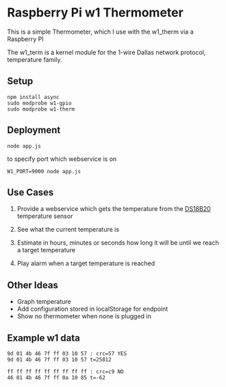 # Raspberry Pi w1 Thermometer

This is a simple Thermometer, which I use with the w1_therm via a Raspberry PI

The w1_term is a kernel module for the 1-wire Dallas network protocol, temperature family.

## Setup

    npm install async
    sudo modprobe w1-gpio
    sudo modprobe w1-therm

## Deployment

    node app.js

to specify port which webservice is on

    W1_PORT=9000 node app.js

## Use Cases

1) Provide a webservice which gets the temperature from the [DS18B20](https://www.adafruit.com/products/381) temperature sensor

2) See what the current temperature is

3) Estimate in hours, minutes or seconds how long it will be until we reach a target temperature

4) Play alarm when a target temperature is reached

## Other Ideas

* Graph temperature
* Add configuration stored in localStorage for endpoint
* Show no thermometer when none is plugged in

## Example w1 data

    9d 01 4b 46 7f ff 03 10 57 : crc=57 YES
    9d 01 4b 46 7f ff 03 10 57 t=25812

    ff ff ff ff ff ff ff ff ff : crc=c9 NO
    46 01 4b 46 7f ff 0a 10 85 t=-62